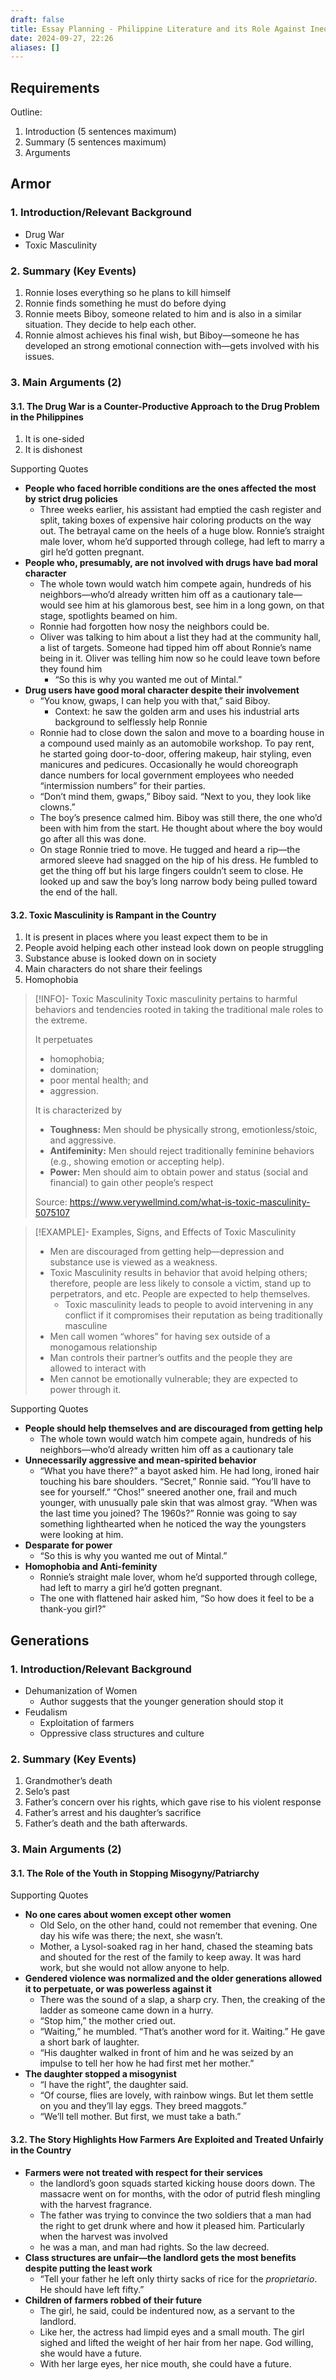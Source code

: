 ```yaml
---
draft: false
title: Essay Planning - Philippine Literature and its Role Against Inequalities in the Country
date: 2024-09-27, 22:26
aliases: []
---
```


## Requirements

Outline:

1. Introduction (5 sentences maximum)
2. Summary (5 sentences maximum)
3. Arguments

## Armor

### 1. Introduction/Relevant Background

- Drug War
- Toxic Masculinity

### 2. Summary (Key Events)

1. Ronnie loses everything so he plans to kill himself
2. Ronnie finds something he must do before dying
3. Ronnie meets Biboy, someone related to him and is also in a similar situation. They decide to help each other.
4. Ronnie almost achieves his final wish, but Biboy—someone he has developed an strong emotional connection with—gets involved with his issues.

### 3. Main Arguments (2)

#### 3.1. The Drug War is a Counter-Productive Approach to the Drug Problem in the Philippines

1. It is one-sided
2. It is dishonest

Supporting Quotes

- **People who faced horrible conditions are the ones affected the most by strict drug policies**
	- Three weeks earlier, his assistant had emptied the cash register and split, taking boxes of expensive hair coloring products on the way out. The betrayal came on the heels of a huge blow. Ronnie’s straight male lover, whom he’d supported through college, had left to marry a girl he’d gotten pregnant.
- **People who, presumably, are not involved with drugs have bad moral character**
	- The whole town would watch him compete again, hundreds of his neighbors—who’d already written him off as a cautionary tale—would see him at his glamorous best, see him in a long gown, on that stage, spotlights beamed on him.
	- Ronnie had forgotten how nosy the neighbors could be.
	- Oliver was talking to him about a list they had at the community hall, a list of targets. Someone had tipped him off about Ronnie’s name being in it. Oliver was telling him now so he could leave town before they found him
		- “So this is why you wanted me out of Mintal.”
- **Drug users have good moral character despite their involvement**
	- “You know, gwaps, I can help you with that,” said Biboy.
		- Context: he saw the golden arm and uses his industrial arts background to selflessly help Ronnie
	- Ronnie had to close down the salon and move to a boarding house in a compound used mainly as an automobile workshop. To pay rent, he started going door-to-door, offering makeup, hair styling, even manicures and pedicures. Occasionally he would choreograph dance numbers for local government employees who needed “intermission numbers” for their parties.
	- “Don’t mind them, gwaps,” Biboy said. “Next to you, they look like clowns.”
	- The boy’s presence calmed him. Biboy was still there, the one who’d been with him from the start. He thought about where the boy would go after all this was done.
	- On stage Ronnie tried to move. He tugged and heard a rip—the armored sleeve had snagged on the hip of his dress. He fumbled to get the thing off but his large fingers couldn’t seem to close. He looked up and saw the boy’s long narrow body being pulled toward the end of the hall.

#### 3.2. Toxic Masculinity is Rampant in the Country

1. It is present in places where you least expect them to be in
2. People avoid helping each other instead look down on people struggling
3. Substance abuse is looked down on in society
4. Main characters do not share their feelings
5. Homophobia

> [!INFO]- Toxic Masculinity
> Toxic masculinity pertains to harmful behaviors and tendencies rooted in taking the traditional male roles to the extreme.
>
> It perpetuates
> - homophobia;
> - domination;
> - poor mental health; and
> - aggression.
>
> It is characterized by
> - **Toughness:** Men should be physically strong, emotionless/stoic, and aggressive.
> - **Antifeminity:** Men should reject traditionally feminine behaviors (e.g., showing emotion or accepting help).
> - **Power:** Men should aim to obtain power and status (social and financial) to gain other people’s respect
>
> Source: <https://www.verywellmind.com/what-is-toxic-masculinity-5075107>

> [!EXAMPLE]- Examples, Signs, and Effects of Toxic Masculinity
> - Men are discouraged from getting help—depression and substance use is viewed as a weakness.
> - Toxic Masculinity results in behavior that avoid helping others; therefore, people are less likely to console a victim, stand up to perpetrators, and etc. People are expected to help themselves.
> 	- Toxic masculinity leads to people to avoid intervening in any conflict if it compromises their reputation as being traditionally masculine
> - Men call women “whores” for having sex outside of a monogamous relationship
> - Man controls their partner’s outfits and the people they are allowed to interact with
> - Men cannot be emotionally vulnerable; they are expected to power through it.

Supporting Quotes

- **People should help themselves and are discouraged from getting help**
	- The whole town would watch him compete again, hundreds of his neighbors—who’d already written him off as a cautionary tale
- **Unnecessarily aggressive and mean-spirited behavior**
	- “What you have there?” a bayot asked him. He had long, ironed hair touching his bare shoulders. “Secret,” Ronnie said. “You’ll have to see for yourself.” “Chos!” sneered another one, frail and much younger, with unusually pale skin that was almost gray. “When was the last time you joined? The 1960s?” Ronnie was going to say something lighthearted when he noticed the way the youngsters were looking at him.
- **Desparate for power**
	- “So this is why you wanted me out of Mintal.”
- **Homophobia and Anti-feminity**
	- Ronnie’s straight male lover, whom he’d supported through college, had left to marry a girl he’d gotten pregnant.
	- The one with flattened hair asked him, “So how does it feel to be a thank-you girl?”

## Generations

### 1. Introduction/Relevant Background

- Dehumanization of Women
	- Author suggests that the younger generation should stop it
- Feudalism
	- Exploitation of farmers
	- Oppressive class structures and culture

### 2. Summary (Key Events)

1. Grandmother’s death
2. Selo’s past
3. Father’s concern over his rights, which gave rise to his violent response
4. Father’s arrest and his daughter’s sacrifice
5. Father’s death and the bath afterwards.

### 3. Main Arguments (2)

#### 3.1. The Role of the Youth in Stopping Misogyny/Patriarchy

Supporting Quotes

- **No one cares about women except other women**
	- Old Selo, on the other hand, could not remember that evening. One day his wife was there; the next, she wasn’t.
	- Mother, a Lysol-soaked rag in her hand, chased the steaming bats and shouted for the rest of the family to keep away. It was hard work, but she would not allow anyone to help.
- **Gendered violence was normalized and the older generations allowed it to perpetuate, or was powerless against it**
	- There was the sound of a slap, a sharp cry. Then, the creaking of the ladder as someone came down in a hurry.
	- “Stop him,” the mother cried out.
	- “Waiting,” he mumbled. “That’s another word for it. Waiting.” He gave a short bark of laughter.
	- “His daughter walked in front of him and he was seized by an impulse to tell her how he had first met her mother.”
- **The daughter stopped a misogynist**
	- “I have the right”, the daughter said.
	- “Of course, flies are lovely, with rainbow wings. But let them settle on you and they’ll lay eggs. They breed maggots.”
	- “We’ll tell mother. But first, we must take a bath.”

#### 3.2. The Story Highlights How Farmers Are Exploited and Treated Unfairly in the Country

- **Farmers were not treated with respect for their services**
	- the landlord’s goon squads started kicking house doors down. The massacre went on for months, with the odor of putrid flesh mingling with the harvest fragrance.
	- The father was trying to convince the two soldiers that a man had the right to get drunk where and how it pleased him. Particularly when the harvest was involved
	- he was a man, and man had rights. So the law decreed.
- **Class structures are unfair—the landlord gets the most benefits despite putting the least work**
	- “Tell your father he left only thirty sacks of rice for the *proprietario*. He should have left fifty.”
- **Children of farmers robbed of their future**
	- The girl, he said, could be indentured now, as a servant to the landlord.
	- Like her, the actress had limpid eyes and a small mouth. The girl sighed and lifted the weight of her hair from her nape. God willing, she would have a future.
	- With her large eyes, her nice mouth, she could have a future.
